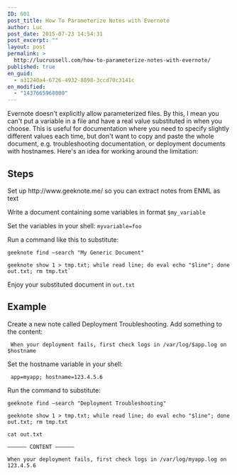 ```yaml
---
ID: 601
post_title: How To Parameterize Notes with Evernote
author: Luc
post_date: 2015-07-23 14:54:31
post_excerpt: ""
layout: post
permalink: >
  http://lucrussell.com/how-to-parameterize-notes-with-evernote/
published: true
en_guid:
  - a31240a4-6726-4932-8898-3ccd70c3141c
en_modified:
  - "1437665968000"
---
```

<p>Evernote doesn't explicitly allow parameterized files. By this, I mean you can't put a variable in a file and have a real value substituted in when you choose. This is useful for documentation where you need to specify slightly different values each time, but don't want to copy and paste the whole document, e.g. troubleshooting documentation, or deployment documents with hostnames. Here's an idea for working around the limitation:</p>

<h2>Steps</h2>

<p>Set up http://www.geeknote.me/ so you can extract notes from ENML as text</p>

<p>Write a document containing some variables in format <code>$my_variable</code></p>

<p>Set the variables in your shell: <code>myvariable=foo</code></p>

<p>Run a command like this to substitute:</p>

<pre><code>geeknote find &ndash;search "My Generic Document"

geeknote show 1 &gt; tmp.txt; while read line; do eval echo "$line"; done  out.txt; rm tmp.txt`
</code></pre>

<p>Enjoy your substituted document in <code>out.txt</code></p>

<h2>Example</h2>

<p>Create a new note called Deployment Troubleshooting. Add something to the content:</p>

<pre><code> When your deployment fails, first check logs in /var/log/$app.log on $hostname
</code></pre>

<p>Set the hostname variable in your shell:</p>

<pre><code> app=myapp; hostname=123.4.5.6
</code></pre>

<p>Run the command to substitute:</p>

<pre><code>geeknote find &ndash;search "Deployment Troubleshooting"

geeknote show 1 &gt; tmp.txt; while read line; do eval echo "$line"; done  out.txt; rm tmp.txt

cat out.txt

&mdash;&mdash;&mdash;&mdash;&mdash;&ndash; CONTENT &mdash;&mdash;&mdash;&mdash;&mdash;&ndash;

When your deployment fails, first check logs in /var/log/myapp.log on 123.4.5.6
</code></pre>